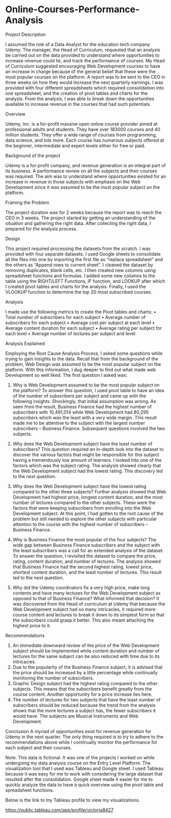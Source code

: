 # Online-Courses-Performance-Analysis

Project Description

I assumed the role of a Data Analyst for the education tech company Udemy. The manager, the Head of Curriculum, requested that an analysis be carried out on the data provided to understand where opportunities to increase revenue could lie, and track the performance of courses. 
My Head of Curriculum suggested encouraging Web Development courses to have an increase in charge because of the general belief that these were the most popular courses on the platform. A report was to be sent to the CEO in three weeks on how they would increase the next quarterly earnings.
I was provided with four different spreadsheets which required consolidation into one spreadsheet, and the creation of pivot tables and charts for the analysis.
From the analysis, I was able to break down the opportunities available to increase revenue in the courses that had such potentials.

Overview

Udemy, Inc. is a for-profit massive open online course provider aimed at professional adults and students. They have over 183000 courses and 40 million students. They offer a wide range of courses from programming, data science, and lots more. Each course has numerous subjects offered at the beginner, intermediate and expert levels either for free or paid.

Background of the project

Udemy is a for-profit company, and revenue generation is an integral part of its business. A performance review on all the subjects and their courses was required. The aim was to understand where opportunities existed for an increase in revenue in those subjects with emphasis on the Web Development since it was assumed to be the most popular subject on the platform.

Framing the Problem

The project duration was for 2 weeks because the report was to reach the CEO in 3 weeks. The project started by getting an understanding of the situation and gathering the right data. After collecting the right data, I prepared for the analysis process.

Design 

This project required processing the datasets from the scratch. I was provided with four separate datasets. I used Google sheets to consolidate all the files into one by importing the first file as “replace spreadsheet” and the others as “Append rows to current sheet”. 
I cleaned the dataset by removing duplicates, blank cells, etc. I then created new columns using spreadsheet functions and formulas. I added some new columns to the table using the RIGHT/LEFT Functions, IF function, and LOOKUP after which I created pivot tables and charts for the analysis. Finally, I used the VLOOKUP function to determine the top 20 most subscribed courses.

Analysis

I made use the following metrics to create the Pivot tables and charts:
•	Total number of subscribers for each subject 
•	Average number of subscribers for each subject 
•	Average cost per subject at each level 
•	Average content duration for each subject 
•	Average rating per subject for each level 
•	Average number  of lectures per subject and level

Analysis Explained

Employing the Root Cause Analysis Process, I asked some questions while trying to gain insights to the data.
Recall that from the background of the problem, Web Design was assumed to be the most popular subject on the platform. With this information, I dug deeper to find out what made web Development so well liked.
The first question I asked was:
1. Why is Web Development assumed to be the most popular subject on the platform?
To answer this question, I used pivot table to have an idea of the number of subscribers per subject and came up with the following insights.
Shockingly, that initial assumption was wrong. As seen from the result, Business Finance had the highest number of subscribers with 10,491,014 while Web Development had 80,295 subscribers which was the least with a very wide margin.
This result made me to be attentive to the subject with the largest number subscribers – Business Finance. Subsequent questions involved the two subjects.

2. Why does the Web Development subject have the least number of subscribers?
This question required an in-depth look into the dataset to discover the various factors that might be responsible for this subject having a tremendously low amount of learners. I looked into one of the factors which was the subject rating. The analysis showed clearly that the Web Development subject had the lowest rating. This discovery led to the next question.

3. Why does the Web Development subject have the lowest rating compared to the other three subjects?
Further analysis showed that Web Development had highest price, longest content duration, and the most number of lectures compared to the other subjects. These were the factors that were keeping subscribers from enrolling into the Web Development subject. 
At this point, I had gotten to the root cause of the problem but still needed to explore the other subjects with particular attention to the course with the highest number of subscribers – Business Finance.

4. Why is Business Finance the most popular of the four subjects?
The wide gap between Business Finance subscribers and the subject with the least subscribers was a call for an extended analysis of the dataset. To answer the question, I revisited the dataset to compare the price, rating, content duration, and number of lectures. The analysis showed that Business Finance had the second highest rating, lowest price, shortest content duration, and the least number of lectures. This result led to the next question.

5. Why did the Udemy coordinators fix a very high price, make long contents and have many lectures for the Web Development subject as opposed to that of Business Finance? What informed that decision?
It was discovered from the Head of curriculum at Udemy that because the Web Development subject had so many intricacies, it required more course content and lectures to break it down to its simplest form so that the subscribers could grasp it better. This also meant attaching the highest price to it.

Recommendations
1.	An immediate downward review of the price of the Web Development subject should be implemented while content duration and number of lectures for the same subject can be also reduced with time due to its intricacies.
2.	Due to the popularity of the Business Finance subject, it is advised that the price should be increased by a little percentage while continually monitoring the number of subscribers.
3.	Graphic Design subject had the highest rating compared to the other subjects. This means that the subscribers benefit greatly from the course content. Another opportunity for a price increase lies here.
4.	The number of lectures for two subjects that have the least number of subscribers should be reduced because the trend from the analysis shows that the more lectures a subject has, the fewer subscribers it would have. The subjects are Musical Instruments and Web Development.

Conclusion
A myriad of opportunities exist for revenue generation for Udemy in the next quarter. The only thing required is to try to adhere to the recommendations above while I continually monitor the performance for each subject and their courses.


Note: This data is fictional. It was one of the projects I worked on while undergoing my data analysis course on the Entry Level Platform.
 The visualization tool that I used was Tableau and Google sheet. I used Tableau because it was easy for me to work with considering the large dataset that resulted after the consolidation. Google sheet made it easier for me to quickly analyze the data to have a quick overview using the pivot table and spreadsheet functions.
 
 Below is the link to my Tableau profile to view my visualizations.
 
 https://public.tableau.com/app/profile/victoria8427
